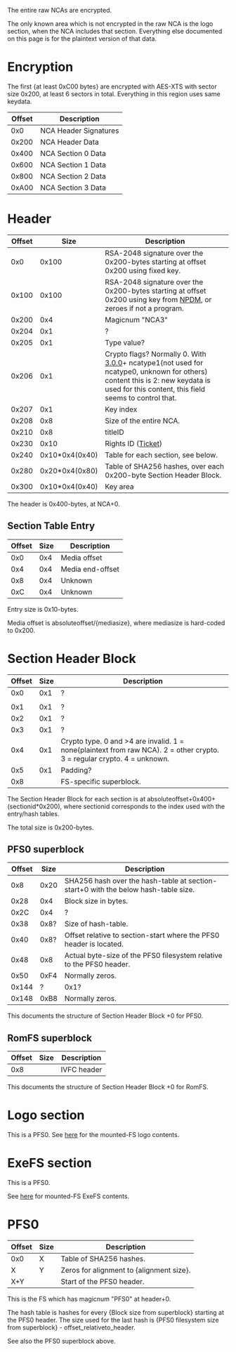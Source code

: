 The entire raw NCAs are encrypted.

The only known area which is not encrypted in the raw NCA is the logo
section, when the NCA includes that section. Everything else documented
on this page is for the plaintext version of that data.

# Encryption

The first {at least 0xC00 bytes} are encrypted with AES-XTS with sector
size 0x200, at least 6 sectors in total. Everything in this region uses
same keydata.

| Offset | Description           |
| ------ | --------------------- |
| 0x0    | NCA Header Signatures |
| 0x200  | NCA Header Data       |
| 0x400  | NCA Section 0 Data    |
| 0x600  | NCA Section 1 Data    |
| 0x800  | NCA Section 2 Data    |
| 0xA00  | NCA Section 3 Data    |

# Header

| Offset | Size            | Description                                                                                                                                                                                                 |
| ------ | --------------- | ----------------------------------------------------------------------------------------------------------------------------------------------------------------------------------------------------------- |
| 0x0    | 0x100           | RSA-2048 signature over the 0x200-bytes starting at offset 0x200 using fixed key.                                                                                                                           |
| 0x100  | 0x100           | RSA-2048 signature over the 0x200-bytes starting at offset 0x200 using key from [NPDM](NPDM.md "wikilink"), or zeroes if not a program.                                                                     |
| 0x200  | 0x4             | Magicnum "NCA3"                                                                                                                                                                                             |
| 0x204  | 0x1             | ?                                                                                                                                                                                                           |
| 0x205  | 0x1             | Type value?                                                                                                                                                                                                 |
| 0x206  | 0x1             | Crypto flags? Normally 0. With [3.0.0](3.0.0.md "wikilink")+ ncatype1(not used for ncatype0, unknown for others) content this is 2: new keydata is used for this content, this field seems to control that. |
| 0x207  | 0x1             | Key index                                                                                                                                                                                                   |
| 0x208  | 0x8             | Size of the entire NCA.                                                                                                                                                                                     |
| 0x210  | 0x8             | titleID                                                                                                                                                                                                     |
| 0x230  | 0x10            | Rights ID ([Ticket](Ticket.md "wikilink"))                                                                                                                                                                  |
| 0x240  | 0x10\*0x4(0x40) | Table for each section, see below.                                                                                                                                                                          |
| 0x280  | 0x20\*0x4(0x80) | Table of SHA256 hashes, over each 0x200-byte Section Header Block.                                                                                                                                          |
| 0x300  | 0x10\*0x4(0x40) | Key area                                                                                                                                                                                                    |

The header is 0x400-bytes, at NCA+0.

## Section Table Entry

| Offset | Size | Description      |
| ------ | ---- | ---------------- |
| 0x0    | 0x4  | Media offset     |
| 0x4    | 0x4  | Media end-offset |
| 0x8    | 0x4  | Unknown          |
| 0xC    | 0x4  | Unknown          |

Entry size is 0x10-bytes.

Media offset is absoluteoffset/{mediasize}, where mediasize is
hard-coded to
0x200.

# Section Header Block

| Offset | Size | Description                                                                                                              |
| ------ | ---- | ------------------------------------------------------------------------------------------------------------------------ |
| 0x0    | 0x1  | ?                                                                                                                        |
|        |      |                                                                                                                          |
| 0x1    | 0x1  | ?                                                                                                                        |
| 0x2    | 0x1  | ?                                                                                                                        |
| 0x3    | 0x1  | ?                                                                                                                        |
| 0x4    | 0x1  | Crypto type. 0 and \>4 are invalid. 1 = none(plaintext from raw NCA). 2 = other crypto. 3 = regular crypto. 4 = unknown. |
| 0x5    | 0x1  | Padding?                                                                                                                 |
| 0x8    |      | FS-specific superblock.                                                                                                  |

The Section Header Block for each section is at
absoluteoffset+0x400+(sectionid\*0x200), where sectionid corresponds to
the index used with the entry/hash tables.

The total size is
0x200-bytes.

## PFS0 superblock

| Offset | Size | Description                                                                        |
| ------ | ---- | ---------------------------------------------------------------------------------- |
| 0x8    | 0x20 | SHA256 hash over the hash-table at section-start+0 with the below hash-table size. |
| 0x28   | 0x4  | Block size in bytes.                                                               |
| 0x2C   | 0x4  | ?                                                                                  |
| 0x38   | 0x8? | Size of hash-table.                                                                |
| 0x40   | 0x8? | Offset relative to section-start where the PFS0 header is located.                 |
| 0x48   | 0x8  | Actual byte-size of the PFS0 filesystem relative to the PFS0 header.               |
| 0x50   | 0xF4 | Normally zeros.                                                                    |
| 0x144  | ?    | 0x1?                                                                               |
| 0x148  | 0xB8 | Normally zeros.                                                                    |

This documents the structure of Section Header Block +0 for PFS0.

## RomFS superblock

| Offset | Size | Description |
| ------ | ---- | ----------- |
| 0x8    |      | IVFC header |

This documents the structure of Section Header Block +0 for RomFS.

# Logo section

This is a PFS0. See [here](NCA%20Content%20FS.md "wikilink") for the
mounted-FS logo contents.

# ExeFS section

This is a PFS0.

See [here](ExeFS.md "wikilink") for mounted-FS ExeFS contents.

# PFS0

| Offset | Size | Description                              |
| ------ | ---- | ---------------------------------------- |
| 0x0    | X    | Table of SHA256 hashes.                  |
| X      | Y    | Zeros for alignment to {alignment size}. |
| X+Y    |      | Start of the PFS0 header.                |

This is the FS which has magicnum "PFS0" at header+0.

The hash table is hashes for every {Block size from superblock} starting
at the PFS0 header. The size used for the last hash is {PFS0 filesystem
size from superblock} - offset\_relativeto\_header.

See also the PFS0 superblock above.
